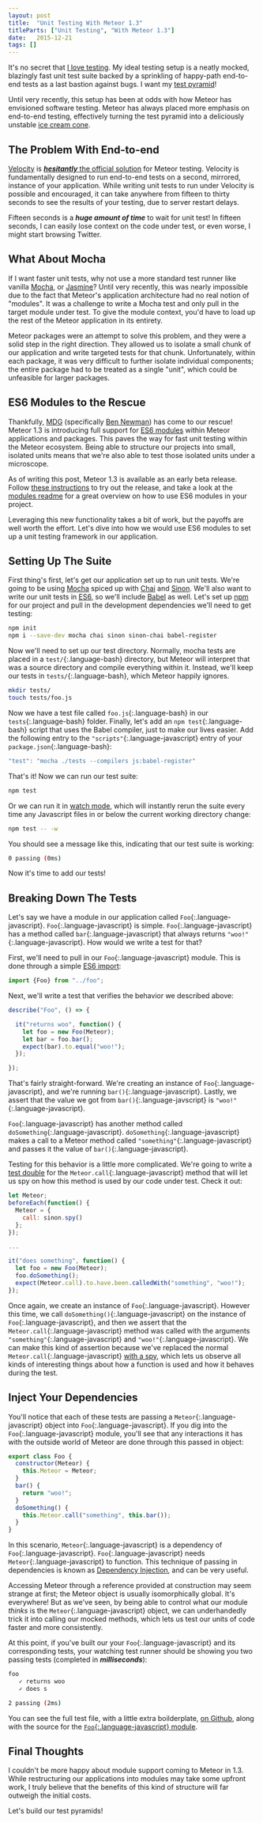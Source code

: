 ```yaml
---
layout: post
title:  "Unit Testing With Meteor 1.3"
titleParts: ["Unit Testing", "With Meteor 1.3"]
date:   2015-12-21
tags: []
---
```


It's no secret that [I love testing](http://blog.east5th.co/2015/08/18/the-ecstasy-of-testing/). My ideal testing setup is a neatly mocked, blazingly fast unit test suite backed by a sprinkling of happy-path end-to-end tests as a last bastion against bugs. I want my [test pyramid](http://martinfowler.com/bliki/TestPyramid.html)!

Until very recently, this setup has been at odds with how Meteor has envisioned software testing. Meteor has always placed more emphasis on end-to-end testing, effectively turning the test pyramid into a deliciously unstable [ice cream cone](http://watirmelon.com/2012/01/31/introducing-the-software-testing-ice-cream-cone/).

## The Problem With End-to-end

[Velocity](https://github.com/meteor-velocity/velocity) is [___hesitantly___ the official solution](http://xolv.io/velocity-announcement) for Meteor testing. Velocity is fundamentally designed to run end-to-end tests on a second, mirrored, instance of your application. While writing unit tests to run under Velocity is possible and encouraged, it can take anywhere from fifteen to thirty seconds to see the results of your testing, due to server restart delays.

Fifteen seconds is a ___huge amount of time___ to wait for unit test! In fifteen seconds, I can easily lose context on the code under test, or even worse, I might start browsing Twitter.

## What About Mocha

If I want faster unit tests, why not use a more standard test runner like vanilla [Mocha](https://mochajs.org/), or [Jasmine](http://jasmine.github.io/)? Until very recently, this was nearly impossible due to the fact that Meteor's application architecture had no real notion of "modules". It was a challenge to write a Mocha test and only pull in the target module under test. To give the module context, you'd have to load up the rest of the Meteor application in its entirety.

Meteor packages were an attempt to solve this problem, and they were a solid step in the right direction. They allowed us to isolate a small chunk of our application and write targeted tests for that chunk. Unfortunately, within each package, it was very difficult to further isolate individual components; the entire package had to be treated as a single "unit", which could be unfeasible for larger packages.

## ES6 Modules to the Rescue

Thankfully, [MDG](https://www.meteor.com/people) (specifically [Ben Newman](https://github.com/benjamn)) has come to our rescue! Meteor 1.3 is introducing full support for [ES6 modules](http://www.2ality.com/2014/09/es6-modules-final.html) within Meteor applications and packages. This paves the way for fast unit testing within the Meteor ecosystem. Being able to structure our projects into small, isolated units means that we're also able to test those isolated units under a microscope.

As of writing this post, Meteor 1.3 is available as an early beta release. Follow [these instructions](https://github.com/meteor/meteor/issues/5788) to try out the release, and take a look at the [modules readme](https://github.com/meteor/meteor/blob/release-1.3/packages/modules/README.md) for a great overview on how to use ES6 modules in your project.

Leveraging this new functionality takes a bit of work, but the payoffs are well worth the effort. Let's dive into how we would use ES6 modules to set up a unit testing framework in our application.

## Setting Up The Suite

First thing's first, let's get our application set up to run unit tests. We're going to be using [Mocha](https://mochajs.org/) spiced up with [Chai](http://chaijs.com/guide/installation/) and [Sinon](http://sinonjs.org/). We'll also want to write our unit tests in [ES6](https://github.com/lukehoban/es6features), so we'll include [Babel](http://babeljs.io/) as well. Let's set up [npm](https://www.npmjs.com/) for our project and pull in the development dependencies we'll need to get testing:

~~~ bash
npm init
npm i --save-dev mocha chai sinon sinon-chai babel-register
~~~

Now we'll need to set up our test directory. Normally, mocha tests are placed in a `test/`{:.language-bash} directory, but Meteor will interpret that was a source directory and compile everything within it. Instead, we'll keep our tests in `tests/`{:.language-bash}, which Meteor happily ignores.

~~~ bash
mkdir tests/
touch tests/foo.js
~~~

Now we have a test file called `foo.js`{:.language-bash} in our `tests`{:.language-bash} folder. Finally, let's add an `npm test`{:.language-bash} script that uses the Babel compiler, just to make our lives easier. Add the following entry to the `"scripts"`{:.language-javascript} entry of your `package.json`{:.language-bash}:

~~~ javascript
"test": "mocha ./tests --compilers js:babel-register"
~~~

That's it! Now we can run our test suite:

~~~ bash
npm test
~~~

Or we can run it in [watch mode](https://mochajs.org/#w-watch), which will instantly rerun the suite every time any Javascript files in or below the current working directory change:

~~~ bash
npm test -- -w
~~~

You should see a message like this, indicating that our test suite is working:

~~~ bash
0 passing (0ms)
~~~

Now it's time to add our tests!

## Breaking Down The Tests

Let's say we have a module in our application called `Foo`{:.language-javascript}. `Foo`{:.language-javascript} is simple. `Foo`{:.language-javascript} has a method called `bar`{:.language-javascript} that always returns `"woo!"`{:.language-javascript}. How would we write a test for that?

First, we'll need to pull in our `Foo`{:.language-javascript} module. This is done through a simple [ES6 import](https://developer.mozilla.org/en-US/docs/Web/JavaScript/Reference/Statements/import):

~~~ javascript
import {Foo} from "../foo";
~~~

Next, we'll write a test that verifies the behavior we described above:

~~~ javascript
describe("Foo", () => {

  it("returns woo", function() {
    let foo = new Foo(Meteor);
    let bar = foo.bar();
    expect(bar).to.equal("woo!");
  });

});
~~~

That's fairly straight-forward. We're creating an instance of `Foo`{:.language-javascript}, and we're running `bar()`{:.language-javascript}. Lastly, we assert that the value we got from `bar()`{:.language-javscript} is `"woo!"`{:.language-javascript}.

`Foo`{:.language-javascript} has another method called `doSomething`{:.language-javascript}. `doSomething`{:.language-javascript} makes a call to a Meteor method called `"something"`{:.language-javascript} and passes it the value of `bar()`{:.language-javascript}.

Testing for this behavior is a little more complicated. We're going to write a [test double](http://www.martinfowler.com/bliki/TestDouble.html) for the `Meteor.call`{:.language-javascript} method that will let us spy on how this method is used by our code under test. Check it out:

~~~ javascript
let Meteor;
beforeEach(function() {
  Meteor = {
    call: sinon.spy()
  };
});

...

it("does something", function() {
  let foo = new Foo(Meteor);
  foo.doSomething();
  expect(Meteor.call).to.have.been.calledWith("something", "woo!");
});
~~~

Once again, we create an instance of `Foo`{:.language-javascript}. However this time, we call `doSomething()`{:.language-javascript} on the instance of `Foo`{:.language-javascript}, and then we assert that the `Meteor.call`{:.language-javascript} method was called with the arguments `"something"`{:.language-javascript} and `"woo!"`{:.language-javascript}. We can make this kind of assertion because we've replaced the normal `Meteor.call`{:.language-javascript} [with a spy](http://sinonjs.org/docs/#spies), which lets us observe all kinds of interesting things about how a function is used and how it behaves during the test.

## Inject Your Dependencies

You'll notice that each of these tests are passing a `Meteor`{:.language-javascript} object into `Foo`{:.language-javascript}. If you dig into the `Foo`{:.language-javascript} module, you'll see that any interactions it has with the outside world of Meteor are done through this passed in object:

~~~ javascript
export class Foo {
  constructor(Meteor) {
    this.Meteor = Meteor;
  }
  bar() {
    return "woo!";
  }
  doSomething() {
    this.Meteor.call("something", this.bar());
  }
}
~~~

In this scenario, `Meteor`{:.language-javascript} is a dependency of `Foo`{:.language-javascript}. `Foo`{:.language-javascript} needs `Meteor`{:.language-javascript} to function. This technique of passing in dependencies is known as [Dependency Injection](http://stackoverflow.com/a/130862), and can be very useful.

Accessing Meteor through a reference provided at construction may seem strange at first; the Meteor object is usually isomorphically global. It's everywhere! But as we've seen, by being able to control what our module _thinks_ is the `Meteor`{:.language-javascript} object, we can underhandedly trick it into calling our mocked methods, which lets us test our units of code faster and more consistently.

At this point, if you've built our your `Foo`{:.language-javascript} and its corresponding tests, your watching test runner should be showing you two passing tests (completed in ___milliseconds___):

~~~ bash
foo
   ✓ returns woo
   ✓ does s

2 passing (2ms)
~~~

You can see the full test file, with a little extra boilderplate, [on Github](https://github.com/pcorey/hello-meteor-modules/blob/master/tests/foo.js), along with the source for the [`Foo`{:.language-javascript} module](https://github.com/pcorey/hello-meteor-modules/blob/master/foo.js).

## Final Thoughts

I couldn't be more happy about module support coming to Meteor in 1.3. While restructuring our applications into modules may take some upfront work, I truly believe that the benefits of this kind of structure will far outweigh the initial costs.

Let's build our test pyramids!
